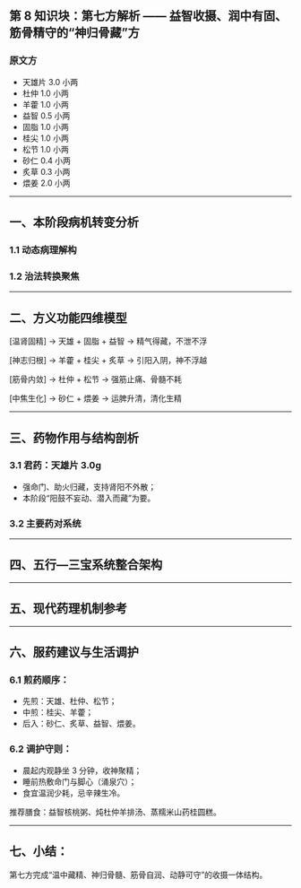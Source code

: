 ## 第 8 知识块：第七方解析 —— 益智收摄、润中有固、筋骨精守的“神归骨藏”方

### 原文方

- 天雄片 3.0 小两
- 杜仲 1.0 小两
- 羊藿 1.0 小两
- 益智 0.5 小两
- 固脂 1.0 小两
- 桂尖 1.0 小两
- 松节 1.0 小两
- 砂仁 0.4 小两
- 炙草 0.3 小两
- 煨姜 2.0 小两

---

## 一、本阶段病机转变分析

### 1.1 动态病理解构

### 1.2 治法转换聚焦

---

## 二、方义功能四维模型

\[温肾固精] → 天雄 + 固脂 + 益智 → 精气得藏，不泄不浮

\[神志归根] → 羊藿 + 桂尖 + 炙草 → 引阳入阴，神不浮越

\[筋骨内敛] → 杜仲 + 松节 → 强筋止痛、骨髓不耗

\[中焦生化] → 砂仁 + 煨姜 → 运脾升清，清化生精

---

## 三、药物作用与结构剖析

### 3.1 君药：天雄片 3.0g

- 强命门、助火归藏，支持肾阳不外散；
- 本阶段“阳鼓不妄动、潜入而藏”为要。

### 3.2 主要药对系统

---

## 四、五行—三宝系统整合架构

---

## 五、现代药理机制参考

---

## 六、服药建议与生活调护

### 6.1 煎药顺序：

- 先煎：天雄、杜仲、松节；
- 中煎：桂尖、羊藿；
- 后入：砂仁、炙草、益智、煨姜。

### 6.2 调护守则：

- 晨起内观静坐 3 分钟，收神聚精；
- 睡前热敷命门与脚心（涌泉穴）；
- 食宜温润少耗，忌辛辣生冷。

推荐膳食：益智核桃粥、炖杜仲羊排汤、蒸糯米山药桂圆糕。

---

## 七、小结：

第七方完成“温中藏精、神归骨髓、筋骨自润、动静可守”的收摄一体结构。
